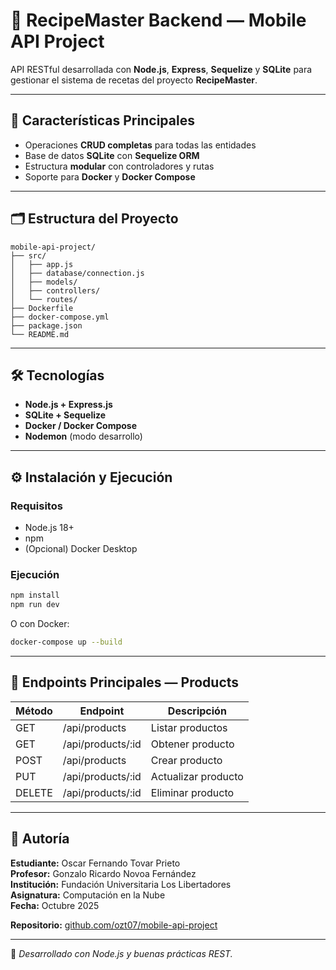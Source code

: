 # 🍳 RecipeMaster Backend — Mobile API Project

API RESTful desarrollada con **Node.js**, **Express**, **Sequelize** y **SQLite** para gestionar el sistema de recetas del proyecto **RecipeMaster**.

---

## 🚀 Características Principales

- Operaciones **CRUD completas** para todas las entidades  
- Base de datos **SQLite** con **Sequelize ORM**  
- Estructura **modular** con controladores y rutas  
- Soporte para **Docker** y **Docker Compose**  

---

## 🗂️ Estructura del Proyecto

```
mobile-api-project/
├── src/
│   ├── app.js
│   ├── database/connection.js
│   ├── models/
│   ├── controllers/
│   └── routes/
├── Dockerfile
├── docker-compose.yml
├── package.json
└── README.md
```

---

## 🛠️ Tecnologías

- **Node.js + Express.js**  
- **SQLite + Sequelize**  
- **Docker / Docker Compose**  
- **Nodemon** (modo desarrollo)  

---

## ⚙️ Instalación y Ejecución

### Requisitos
- Node.js 18+  
- npm  
- (Opcional) Docker Desktop  

### Ejecución

```bash
npm install
npm run dev
```

O con Docker:

```bash
docker-compose up --build
```

---

## 🔌 Endpoints Principales — Products

| Método | Endpoint              | Descripción         |
|--------|-----------------------|---------------------|
| GET    | /api/products         | Listar productos    |
| GET    | /api/products/:id     | Obtener producto    |
| POST   | /api/products         | Crear producto      |
| PUT    | /api/products/:id     | Actualizar producto |
| DELETE | /api/products/:id     | Eliminar producto   |

---

## 👥 Autoría

**Estudiante:** Oscar Fernando Tovar Prieto  
**Profesor:** Gonzalo Ricardo Novoa Fernández  
**Institución:** Fundación Universitaria Los Libertadores  
**Asignatura:** Computación en la Nube  
**Fecha:** Octubre 2025  

**Repositorio:** [github.com/ozt07/mobile-api-project](https://github.com/ozt07/mobile-api-project)

---

🧡 *Desarrollado con Node.js y buenas prácticas REST.*
